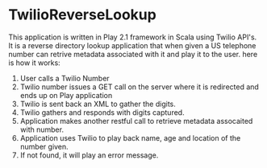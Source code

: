 TwilioReverseLookup
===================
This application is written in Play 2.1 framework in Scala using Twilio API's. It is a reverse directory lookup application that when given a US telephone number can retrive metadata associated with it and play it to the user. here is how it works:

1) User calls a Twilio Number
2) Twilio number issues a GET call on the server where it is redirected and ends up on Play application
3) Twilio is sent back an XML to gather the digits.
4) Twilio gathers and responds with digits captured.
5) Application makes another restful call to retrieve metadata assocaited with number.
6) Application uses Twilio to play back name, age and location of the number given.
7) If not found, it will play an error message.
